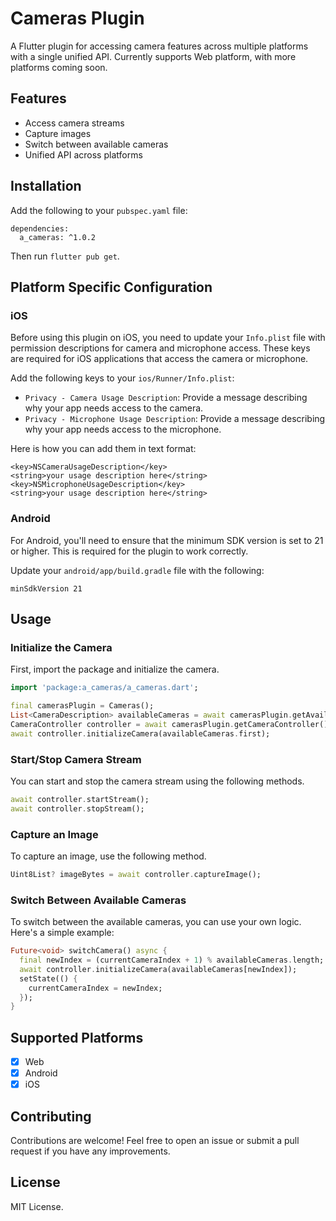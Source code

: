 # Cameras Plugin

A Flutter plugin for accessing camera features across multiple platforms with a single unified API. Currently supports Web platform, with more platforms coming soon.

## Features

- Access camera streams
- Capture images
- Switch between available cameras
- Unified API across platforms

## Installation

Add the following to your `pubspec.yaml` file:

```
dependencies:
  a_cameras: ^1.0.2
```

Then run `flutter pub get`.

## Platform Specific Configuration

### iOS

Before using this plugin on iOS, you need to update your `Info.plist` file with permission descriptions for camera and microphone access. These keys are required for iOS applications that access the camera or microphone. 

Add the following keys to your `ios/Runner/Info.plist`:

- `Privacy - Camera Usage Description`: Provide a message describing why your app needs access to the camera. 
- `Privacy - Microphone Usage Description`: Provide a message describing why your app needs access to the microphone.

Here is how you can add them in text format:

```
<key>NSCameraUsageDescription</key>
<string>your usage description here</string>
<key>NSMicrophoneUsageDescription</key>
<string>your usage description here</string>
```

### Android

For Android, you'll need to ensure that the minimum SDK version is set to 21 or higher. This is required for the plugin to work correctly.

Update your `android/app/build.gradle` file with the following:

```
minSdkVersion 21
```


## Usage

### Initialize the Camera

First, import the package and initialize the camera.

```dart
import 'package:a_cameras/a_cameras.dart';

final camerasPlugin = Cameras();
List<CameraDescription> availableCameras = await camerasPlugin.getAvailableCameras();
CameraController controller = await camerasPlugin.getCameraController();
await controller.initializeCamera(availableCameras.first);
```

### Start/Stop Camera Stream

You can start and stop the camera stream using the following methods.

```dart
await controller.startStream();
await controller.stopStream();
```

### Capture an Image

To capture an image, use the following method.

```dart
Uint8List? imageBytes = await controller.captureImage();
```

### Switch Between Available Cameras

To switch between the available cameras, you can use your own logic. Here's a simple example:

```dart
Future<void> switchCamera() async {
  final newIndex = (currentCameraIndex + 1) % availableCameras.length;
  await controller.initializeCamera(availableCameras[newIndex]);
  setState(() {
    currentCameraIndex = newIndex;
  });
}
```

## Supported Platforms

- [x] Web
- [x] Android
- [x] iOS

## Contributing

Contributions are welcome! Feel free to open an issue or submit a pull request if you have any improvements.

## License

MIT License.
